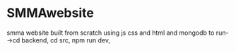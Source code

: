 # SMMAwebsite
smma website built from scratch using js css and html and mongodb
to run-->cd backend,
cd src, 
npm run dev,
